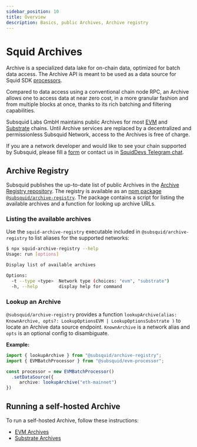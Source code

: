 ```yaml
---
sidebar_position: 10
title: Overview
description: Basics, public Archives, Archive registry
---
```


# Squid Archives

Archive is a specialized data lake for on-chain data, optimized for batch data access. The Archive API is meant to be used as a data source for Squid SDK [processors](/basics/squid-processor). 

Compared to data access using a conventional chain node RPC, an Archive allows one to access data at near zero cost, in a more granular fashion and from multiple blocks at once, thanks to its rich batching and filtering capabilities.

Subsquid Labs GmbH maintains public Archives for most [EVM](/evm-indexing) and [Substrate](/substrate-indexing) chains. Until Archive services are replaced by a decentralized and permissionless Subsquid Network, access to the Archives is free of charge.  

If you are a network developer and would like to see your chain supported by Subsquid, please fill a [form](https://forms.gle/ioVNFiPjZgvUNunY9) or contact us in [SquidDevs Telegram chat](https://t.me/HydraDevs).

## Archive Registry

Subsquid publishes the up-to-date list of public Archives in the [Archive Registry repository](https://github.com/subsquid/archive-registry/). The registry is available as an [npm package `@subsquid/archive-registry`](https://www.npmjs.com/package/@subsquid/archive-registry). The package contains a script for listing the available archives and a function for looking up archive URLs.

### Listing the available archives

Use the `squid-archive-registry` executable included in `@subsquid/archive-registry` to list aliases for the supported networks:
```bash
$ npx squid-archive-registry --help
Usage: run [options]

Display list of available archives

Options:
  -t --type <type>  Network type (choices: "evm", "substrate")
  -h, --help        display help for command
```

### Lookup an Archive

`@subsquid/archive-registry` provides a function 
`lookupArchive(alias: KnownArchive, opts?: LookupOptionsEVM | LookupOptionsSubstrate )` to locate an Archive data source endpoint. `KnownArchive` is a network alias and `opts` is an optional config to disambiguate.

**Example:**

```typescript
import { lookupArchive } from "@subsquid/archive-registry";
import { EVMBatchProcessor } from "@subsquid/evm-processor";

const processor = new EVMBatchProcessor()
  .setDataSource({
     archive: lookupArchive("eth-mainnet")
})
```

## Running a self-hosted Archive

To run a self-hosted Archive, follow these instructions:
- [EVM Archives](/archives/evm/self-hosted)
- [Substrate Archives](/archives/substrate/self-hosted)
